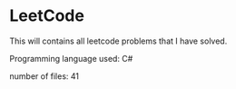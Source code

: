 # LeetCode
This will contains all leetcode problems that I have solved. 

Programming language used: C#

 number of files: 41
